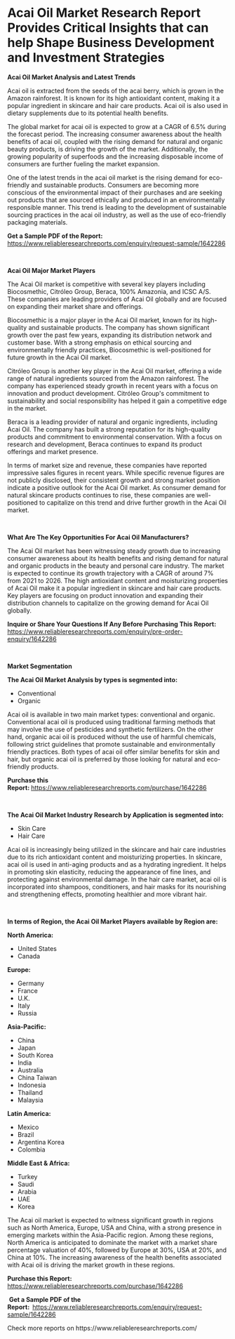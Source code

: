 <p><h1>Acai Oil Market Research Report Provides Critical Insights that can help Shape Business Development and Investment Strategies</h1></p><p><strong>Acai Oil Market Analysis and Latest Trends</strong></p>
<p><p>Acai oil is extracted from the seeds of the acai berry, which is grown in the Amazon rainforest. It is known for its high antioxidant content, making it a popular ingredient in skincare and hair care products. Acai oil is also used in dietary supplements due to its potential health benefits.</p><p>The global market for acai oil is expected to grow at a CAGR of 6.5% during the forecast period. The increasing consumer awareness about the health benefits of acai oil, coupled with the rising demand for natural and organic beauty products, is driving the growth of the market. Additionally, the growing popularity of superfoods and the increasing disposable income of consumers are further fueling the market expansion.</p><p>One of the latest trends in the acai oil market is the rising demand for eco-friendly and sustainable products. Consumers are becoming more conscious of the environmental impact of their purchases and are seeking out products that are sourced ethically and produced in an environmentally responsible manner. This trend is leading to the development of sustainable sourcing practices in the acai oil industry, as well as the use of eco-friendly packaging materials.</p></p>
<p><strong>Get a Sample PDF of the Report:&nbsp;</strong> <a href="https://www.reliableresearchreports.com/enquiry/request-sample/1642286">https://www.reliableresearchreports.com/enquiry/request-sample/1642286</a></p>
<p>&nbsp;</p>
<p><strong>Acai Oil Major Market Players</strong></p>
<p><p>The Acai Oil market is competitive with several key players including Biocosmethic, Citróleo Group, Beraca, 100% Amazonia, and ICSC A/S. These companies are leading providers of Acai Oil globally and are focused on expanding their market share and offerings.</p><p>Biocosmethic is a major player in the Acai Oil market, known for its high-quality and sustainable products. The company has shown significant growth over the past few years, expanding its distribution network and customer base. With a strong emphasis on ethical sourcing and environmentally friendly practices, Biocosmethic is well-positioned for future growth in the Acai Oil market.</p><p>Citróleo Group is another key player in the Acai Oil market, offering a wide range of natural ingredients sourced from the Amazon rainforest. The company has experienced steady growth in recent years with a focus on innovation and product development. Citróleo Group's commitment to sustainability and social responsibility has helped it gain a competitive edge in the market.</p><p>Beraca is a leading provider of natural and organic ingredients, including Acai Oil. The company has built a strong reputation for its high-quality products and commitment to environmental conservation. With a focus on research and development, Beraca continues to expand its product offerings and market presence.</p><p>In terms of market size and revenue, these companies have reported impressive sales figures in recent years. While specific revenue figures are not publicly disclosed, their consistent growth and strong market position indicate a positive outlook for the Acai Oil market. As consumer demand for natural skincare products continues to rise, these companies are well-positioned to capitalize on this trend and drive further growth in the Acai Oil market.</p></p>
<p>&nbsp;</p>
<p><strong>What Are The Key Opportunities For Acai Oil Manufacturers?</strong></p>
<p><p>The Acai Oil market has been witnessing steady growth due to increasing consumer awareness about its health benefits and rising demand for natural and organic products in the beauty and personal care industry. The market is expected to continue its growth trajectory with a CAGR of around 7% from 2021 to 2026. The high antioxidant content and moisturizing properties of Acai Oil make it a popular ingredient in skincare and hair care products. Key players are focusing on product innovation and expanding their distribution channels to capitalize on the growing demand for Acai Oil globally.</p></p>
<p><strong>Inquire or Share Your Questions If Any Before Purchasing This Report:</strong> <a href="https://www.reliableresearchreports.com/enquiry/pre-order-enquiry/1642286">https://www.reliableresearchreports.com/enquiry/pre-order-enquiry/1642286</a></p>
<p>&nbsp;</p>
<p><strong>Market Segmentation</strong></p>
<p><strong>The Acai Oil Market Analysis by types is segmented into:</strong></p>
<p><ul><li>Conventional</li><li>Organic</li></ul></p>
<p><p>Acai oil is available in two main market types: conventional and organic. Conventional acai oil is produced using traditional farming methods that may involve the use of pesticides and synthetic fertilizers. On the other hand, organic acai oil is produced without the use of harmful chemicals, following strict guidelines that promote sustainable and environmentally friendly practices. Both types of acai oil offer similar benefits for skin and hair, but organic acai oil is preferred by those looking for natural and eco-friendly products.</p></p>
<p><strong>Purchase this Report:&nbsp;</strong><a href="https://www.reliableresearchreports.com/purchase/1642286">https://www.reliableresearchreports.com/purchase/1642286</a></p>
<p>&nbsp;</p>
<p><strong>The Acai Oil Market Industry Research by Application is segmented into:</strong></p>
<p><ul><li>Skin Care</li><li>Hair Care</li></ul></p>
<p><p>Acai oil is increasingly being utilized in the skincare and hair care industries due to its rich antioxidant content and moisturizing properties. In skincare, acai oil is used in anti-aging products and as a hydrating ingredient. It helps in promoting skin elasticity, reducing the appearance of fine lines, and protecting against environmental damage. In the hair care market, acai oil is incorporated into shampoos, conditioners, and hair masks for its nourishing and strengthening effects, promoting healthier and more vibrant hair.</p></p>
<p>&nbsp;</p>
<p><strong>In terms of Region, the Acai Oil Market Players available by Region are:</strong></p>
<p>
    <p> <strong> North America: </strong>
        <ul>
            <li>United States</li>
            <li>Canada</li>
        </ul>
        </p> 
    <p> <strong> Europe: </strong>
        <ul>
            <li>Germany</li>
            <li>France</li>
            <li>U.K.</li>
            <li>Italy</li>
            <li>Russia</li>
        </ul>
        </p> 
    <p> <strong> Asia-Pacific: </strong>
        <ul>
            <li>China</li>
            <li>Japan</li>
            <li>South Korea</li>
            <li>India</li>
            <li>Australia</li>
            <li>China Taiwan</li>
            <li>Indonesia</li>
            <li>Thailand</li>
            <li>Malaysia</li>
        </ul>
        </p> 
    <p> <strong> Latin America: </strong>
        <ul>
            <li>Mexico</li>
            <li>Brazil</li>
            <li>Argentina Korea</li>
            <li>Colombia</li>
        </ul>
        </p> 
    <p> <strong> Middle East & Africa: </strong>
        <ul>
            <li>Turkey</li>
            <li>Saudi</li>
            <li>Arabia</li>
            <li>UAE</li>
            <li>Korea</li>
        </ul>
    </p>
    </p>
<p><p>The Acai oil market is expected to witness significant growth in regions such as North America, Europe, USA and China, with a strong presence in emerging markets within the Asia-Pacific region. Among these regions, North America is anticipated to dominate the market with a market share percentage valuation of 40%, followed by Europe at 30%, USA at 20%, and China at 10%. The increasing awareness of the health benefits associated with Acai oil is driving the market growth in these regions.</p></p>
<p><strong>Purchase this Report: </strong><a href="https://www.reliableresearchreports.com/purchase/1642286">https://www.reliableresearchreports.com/purchase/1642286</a></p>
<p>&nbsp;<strong>Get a Sample PDF of the Report:&nbsp;&nbsp;</strong><a href="https://www.reliableresearchreports.com/enquiry/request-sample/1642286">https://www.reliableresearchreports.com/enquiry/request-sample/1642286</a></p>
<p><strong></strong></p>
<p>Check more reports on https://www.reliableresearchreports.com/</p>